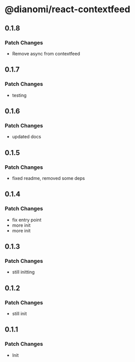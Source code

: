 # @dianomi/react-contextfeed

## 0.1.8

### Patch Changes

- Remove async from contextfeed

## 0.1.7

### Patch Changes

- testing

## 0.1.6

### Patch Changes

- updated docs

## 0.1.5

### Patch Changes

- fixed readme, removed some deps

## 0.1.4

### Patch Changes

- fix entry point
- more init
- more init

## 0.1.3

### Patch Changes

- still initting

## 0.1.2

### Patch Changes

- still init

## 0.1.1

### Patch Changes

- Init

